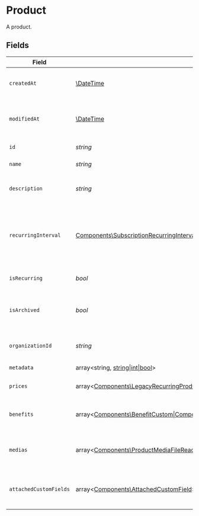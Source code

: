 # Product

A product.


## Fields

| Field                                                                                                                                                                                                                                                                                                     | Type                                                                                                                                                                                                                                                                                                      | Required                                                                                                                                                                                                                                                                                                  | Description                                                                                                                                                                                                                                                                                               |
| --------------------------------------------------------------------------------------------------------------------------------------------------------------------------------------------------------------------------------------------------------------------------------------------------------- | --------------------------------------------------------------------------------------------------------------------------------------------------------------------------------------------------------------------------------------------------------------------------------------------------------- | --------------------------------------------------------------------------------------------------------------------------------------------------------------------------------------------------------------------------------------------------------------------------------------------------------- | --------------------------------------------------------------------------------------------------------------------------------------------------------------------------------------------------------------------------------------------------------------------------------------------------------- |
| `createdAt`                                                                                                                                                                                                                                                                                               | [\DateTime](https://www.php.net/manual/en/class.datetime.php)                                                                                                                                                                                                                                             | :heavy_check_mark:                                                                                                                                                                                                                                                                                        | Creation timestamp of the object.                                                                                                                                                                                                                                                                         |
| `modifiedAt`                                                                                                                                                                                                                                                                                              | [\DateTime](https://www.php.net/manual/en/class.datetime.php)                                                                                                                                                                                                                                             | :heavy_check_mark:                                                                                                                                                                                                                                                                                        | Last modification timestamp of the object.                                                                                                                                                                                                                                                                |
| `id`                                                                                                                                                                                                                                                                                                      | *string*                                                                                                                                                                                                                                                                                                  | :heavy_check_mark:                                                                                                                                                                                                                                                                                        | The ID of the product.                                                                                                                                                                                                                                                                                    |
| `name`                                                                                                                                                                                                                                                                                                    | *string*                                                                                                                                                                                                                                                                                                  | :heavy_check_mark:                                                                                                                                                                                                                                                                                        | The name of the product.                                                                                                                                                                                                                                                                                  |
| `description`                                                                                                                                                                                                                                                                                             | *string*                                                                                                                                                                                                                                                                                                  | :heavy_check_mark:                                                                                                                                                                                                                                                                                        | The description of the product.                                                                                                                                                                                                                                                                           |
| `recurringInterval`                                                                                                                                                                                                                                                                                       | [Components\SubscriptionRecurringInterval](../../Models/Components/SubscriptionRecurringInterval.md)                                                                                                                                                                                                      | :heavy_check_mark:                                                                                                                                                                                                                                                                                        | The recurring interval of the product. If `None`, the product is a one-time purchase.                                                                                                                                                                                                                     |
| `isRecurring`                                                                                                                                                                                                                                                                                             | *bool*                                                                                                                                                                                                                                                                                                    | :heavy_check_mark:                                                                                                                                                                                                                                                                                        | Whether the product is a subscription.                                                                                                                                                                                                                                                                    |
| `isArchived`                                                                                                                                                                                                                                                                                              | *bool*                                                                                                                                                                                                                                                                                                    | :heavy_check_mark:                                                                                                                                                                                                                                                                                        | Whether the product is archived and no longer available.                                                                                                                                                                                                                                                  |
| `organizationId`                                                                                                                                                                                                                                                                                          | *string*                                                                                                                                                                                                                                                                                                  | :heavy_check_mark:                                                                                                                                                                                                                                                                                        | The ID of the organization owning the product.                                                                                                                                                                                                                                                            |
| `metadata`                                                                                                                                                                                                                                                                                                | array<string, [string\|int\|bool](../../Models/Components/ProductMetadata.md)>                                                                                                                                                                                                                            | :heavy_check_mark:                                                                                                                                                                                                                                                                                        | N/A                                                                                                                                                                                                                                                                                                       |
| `prices`                                                                                                                                                                                                                                                                                                  | array<[Components\LegacyRecurringProductPriceFixed\|Components\LegacyRecurringProductPriceCustom\|Components\LegacyRecurringProductPriceFree\|Components\ProductPriceFixed\|Components\ProductPriceCustom\|Components\ProductPriceFree\|Components\ProductPriceMeteredUnit](../../Models/Components/Prices.md)> | :heavy_check_mark:                                                                                                                                                                                                                                                                                        | List of prices for this product.                                                                                                                                                                                                                                                                          |
| `benefits`                                                                                                                                                                                                                                                                                                | array<[Components\BenefitCustom\|Components\BenefitDiscord\|Components\BenefitGitHubRepository\|Components\BenefitDownloadables\|Components\BenefitLicenseKeys\|Components\BenefitMeterCredit](../../Models/Components/Benefit.md)>                                                                       | :heavy_check_mark:                                                                                                                                                                                                                                                                                        | List of benefits granted by the product.                                                                                                                                                                                                                                                                  |
| `medias`                                                                                                                                                                                                                                                                                                  | array<[Components\ProductMediaFileRead](../../Models/Components/ProductMediaFileRead.md)>                                                                                                                                                                                                                 | :heavy_check_mark:                                                                                                                                                                                                                                                                                        | List of medias associated to the product.                                                                                                                                                                                                                                                                 |
| `attachedCustomFields`                                                                                                                                                                                                                                                                                    | array<[Components\AttachedCustomField](../../Models/Components/AttachedCustomField.md)>                                                                                                                                                                                                                   | :heavy_check_mark:                                                                                                                                                                                                                                                                                        | List of custom fields attached to the product.                                                                                                                                                                                                                                                            |
